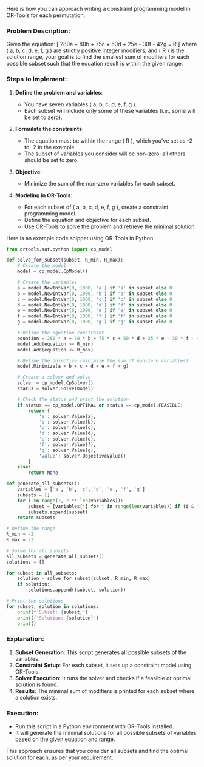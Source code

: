 Here is how you can approach writing a constraint programming model in OR-Tools for each permutation:

### Problem Description:
Given the equation:
\[ 280a + 80b + 75c + 50d + 25e - 30f - 42g = R \]
where \( a, b, c, d, e, f, g \) are strictly positive integer modifiers, and \( R \) is the solution range, your goal is to find the smallest sum of modifiers for each possible subset such that the equation result is within the given range.

### Steps to Implement:
1. **Define the problem and variables**:
   - You have seven variables \( a, b, c, d, e, f, g \).
   - Each subset will include only some of these variables (i.e., some will be set to zero).

2. **Formulate the constraints**:
   - The equation must be within the range \( R \), which you've set as -2 to -2 in the example.
   - The subset of variables you consider will be non-zero; all others should be set to zero.

3. **Objective**:
   - Minimize the sum of the non-zero variables for each subset.

4. **Modeling in OR-Tools**:
   - For each subset of \( a, b, c, d, e, f, g \), create a constraint programming model.
   - Define the equation and objective for each subset.
   - Use OR-Tools to solve the problem and retrieve the minimal solution.

Here is an example code snippet using OR-Tools in Python:

```python
from ortools.sat.python import cp_model

def solve_for_subset(subset, R_min, R_max):
    # Create the model
    model = cp_model.CpModel()

    # Create the variables
    a = model.NewIntVar(0, 1000, 'a') if 'a' in subset else 0
    b = model.NewIntVar(0, 1000, 'b') if 'b' in subset else 0
    c = model.NewIntVar(0, 1000, 'c') if 'c' in subset else 0
    d = model.NewIntVar(0, 1000, 'd') if 'd' in subset else 0
    e = model.NewIntVar(0, 1000, 'e') if 'e' in subset else 0
    f = model.NewIntVar(0, 1000, 'f') if 'f' in subset else 0
    g = model.NewIntVar(0, 1000, 'g') if 'g' in subset else 0

    # Define the equation constraint
    equation = 280 * a + 80 * b + 75 * c + 50 * d + 25 * e - 30 * f - 42 * g
    model.Add(equation >= R_min)
    model.Add(equation <= R_max)

    # Define the objective (minimize the sum of non-zero variables)
    model.Minimize(a + b + c + d + e + f + g)

    # Create a solver and solve
    solver = cp_model.CpSolver()
    status = solver.Solve(model)

    # Check the status and print the solution
    if status == cp_model.OPTIMAL or status == cp_model.FEASIBLE:
        return {
            'a': solver.Value(a),
            'b': solver.Value(b),
            'c': solver.Value(c),
            'd': solver.Value(d),
            'e': solver.Value(e),
            'f': solver.Value(f),
            'g': solver.Value(g),
            'value': solver.ObjectiveValue()
        }
    else:
        return None

def generate_all_subsets():
    variables = ['a', 'b', 'c', 'd', 'e', 'f', 'g']
    subsets = []
    for i in range(1, 2 ** len(variables)):
        subset = [variables[j] for j in range(len(variables)) if (i & (1 << j)) > 0]
        subsets.append(subset)
    return subsets

# Define the range
R_min = -2
R_max = -2

# Solve for all subsets
all_subsets = generate_all_subsets()
solutions = []

for subset in all_subsets:
    solution = solve_for_subset(subset, R_min, R_max)
    if solution:
        solutions.append((subset, solution))

# Print the solutions
for subset, solution in solutions:
    print(f'Subset: {subset}')
    print(f'Solution: {solution}')
    print()
```

### Explanation:
1. **Subset Generation**: This script generates all possible subsets of the variables.
2. **Constraint Setup**: For each subset, it sets up a constraint model using OR-Tools.
3. **Solver Execution**: It runs the solver and checks if a feasible or optimal solution is found.
4. **Results**: The minimal sum of modifiers is printed for each subset where a solution exists.

### Execution:
- Run this script in a Python environment with OR-Tools installed.
- It will generate the minimal solutions for all possible subsets of variables based on the given equation and range.

This approach ensures that you consider all subsets and find the optimal solution for each, as per your requirement.